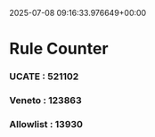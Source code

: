 2025-07-08 09:16:33.976649+00:00
# Rule Counter 
 ### UCATE : 521102

 ### Veneto : 123863

 ### Allowlist : 13930